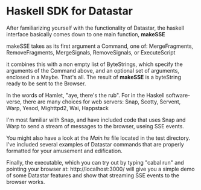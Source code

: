 # Haskell SDK for Datastar

After familiarizing yourself with the functionality of Datastar, the
haskell interface basically comes down to one main function, **makeSSE**

makeSSE takes as its first argument a Command, one of:
  MergeFragments, RemoveFragments, MergeSignals, RemoveSignals, or ExecuteScript

it combines this with a non empty list of ByteStrings, which specify
the arguments of the Command above, and an optional set of arguments,
enclosed in a Maybe.  That's all.  The result of **makeSSE** is a
byteString ready to be sent to the Browser.

In the words of Hamlet, "aye, there's the rub".  For in the Haskell
software-verse, there are many choices for web servers:
  Snap, Scotty, Servent, Warp, Yesod, Mighttpd2, Wai, Happstack

I'm most familiar with Snap, and have included code that uses Snap and
Warp to send a stream of messages to the browser, useing SSE events.  

You might also have a look at the *Main.hs* file located in the test
directory.  I've included several examples of Datastar commands that
are properly formatted for your amusement and edification.  

Finally, the executable, which you can try out by typing "cabal run"
and pointing your browser at:
  http://localhost:3000/
will give you a simple demo of some Datastar features and show that
streaming SSE events to the browser works.

